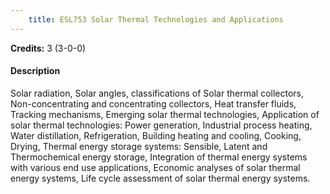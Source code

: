 ```yaml
---
    title: ESL753 Solar Thermal Technologies and Applications
---
```

**Credits:** 3 (3-0-0)



#### Description 
Solar radiation, Solar angles, classifications of Solar thermal collectors, Non-concentrating and concentrating collectors, Heat transfer fluids, Tracking mechanisms, Emerging solar thermal technologies, Application of solar thermal technologies: Power generation, Industrial process heating, Water distillation, Refrigeration, Building heating and cooling, Cooking, Drying, Thermal energy storage systems: Sensible, Latent and Thermochemical energy storage, Integration of thermal energy systems with various end use applications, Economic analyses of solar thermal energy systems, Life cycle assessment of solar thermal energy systems.